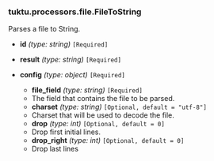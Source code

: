 ### tuktu.processors.file.FileToString
Parses a file to String.

  * **id** *(type: string)* `[Required]`

  * **result** *(type: string)* `[Required]`

  * **config** *(type: object)* `[Required]`

    * **file_field** *(type: string)* `[Required]`
    - The field that contains the file to be parsed.

    * **charset** *(type: string)* `[Optional, default = "utf-8"]`
    - Charset that will be used to decode the file.

    * **drop** *(type: int)* `[Optional, default = 0]`
    - Drop first initial lines.

    * **drop_right** *(type: int)* `[Optional, default = 0]`
    - Drop last lines

